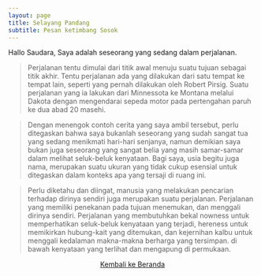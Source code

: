 ```yaml
---
layout: page
title: Selayang Pandang
subtitle: Pesan ketimbang Sosok
---
```


Hallo Saudara, Saya adalah seseorang yang sedang dalam perjalanan.

> Perjalanan tentu dimulai dari titik awal menuju suatu tujuan sebagai titik akhir.
> Tentu perjalanan ada yang dilakukan dari satu tempat ke tempat lain, 
> seperti yang pernah dilakukan oleh Robert Pirsig.
> Suatu perjalanan yang ia lakukan dari Minnessota ke Montana melalui Dakota
> dengan mengendarai sepeda motor pada pertengahan paruh ke dua abad 20 masehi.

> Dengan menengok contoh cerita yang saya ambil tersebut, perlu ditegaskan bahwa 
> saya bukanlah seseorang yang sudah sangat tua yang sedang menikmati hari-hari senjanya,
> namun demikian saya bukan juga seseorang yang sangat belia
> yang masih samar-samar dalam melihat seluk-beluk kenyataan. Bagi saya, usia begitu juga nama,
> merupakan suatu ukuran yang tidak cukup esensial untuk ditegaskan dalam konteks apa yang tersaji di ruang ini.

> Perlu diketahu dan diingat, manusia yang melakukan pencarian terhadap dirinya sendiri juga merupakan suatu perjalanan.
> Perjalanan yang memiliki penekanan pada tujuan menemukan, dan menggali dirinya sendiri. Perjalanan yang membutuhkan bekal
> nowness untuk memperhatikan seluk-beluk kenyataan yang terjadi, hereness untuk memikirkan hubung-kait yang ditemukan, dan
> kejernihan kalbu untuk menggali kedalaman makna-makna berharga yang tersimpan. di bawah kenyataan yang terlihat dan mengapung di permukaan. 

<p style="text-align:center;">
  <a href="https://laminseima.github.io/beranda/">Kembali ke Beranda</a>
</p>
